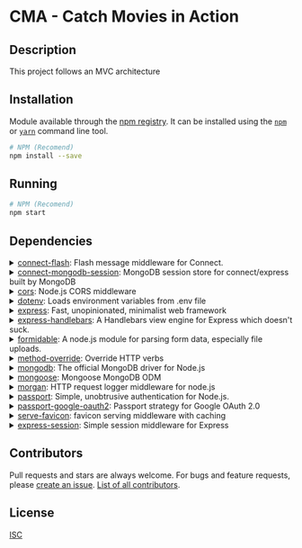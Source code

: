 # CMA - Catch Movies in Action
## Description
This project follows an MVC architecture

## Installation

Module available through the [npm registry](https://www.npmjs.com/). It can be installed using the [`npm`](https://docs.npmjs.com/getting-started/installing-npm-packages-locally) or [`yarn`](https://yarnpkg.com/en/) command line tool.

```sh
# NPM (Recomend)
npm install --save
```
## Running
```sh
# NPM (Recomend)
npm start
```

## Dependencies

<details>
	<summary><a href="https://ghub.io/connect-flash">connect-flash</a>: Flash message middleware for Connect.</summary>
	<b>Author</b>: Jared Hanson</br>
	<b>License</b>: </br>
	<b>Version</b>: ^0.1.1
</details>
<details>
	<summary><a href="https://ghub.io/connect-mongodb-session">connect-mongodb-session</a>: MongoDB session store for connect/express built by MongoDB</summary>
	<b>Author</b>: Valeri Karpov</br>
	<b>License</b>: </br>
	<b>Version</b>: ^3.1.1
</details>
<details>
	<summary><a href="https://ghub.io/cors">cors</a>: Node.js CORS middleware</summary>
	<b>Author</b>: Troy Goode</br>
	<b>License</b>: MIT</br>
	<b>Version</b>: ^2.8.5
</details>
<details>
	<summary><a href="https://ghub.io/dotenv">dotenv</a>: Loads environment variables from .env file</summary>
	<b>Author</b>: ~jcblw, scottmotte, motdotla</br>
	<b>License</b>: BSD-2-Clause</br>
	<b>Version</b>: ^10.0.0
</details>
<details>
	<summary><a href="https://ghub.io/express">express</a>: Fast, unopinionated, minimalist web framework</summary>
	<b>Author</b>: TJ Holowaychuk</br>
	<b>License</b>: MIT</br>
	<b>Version</b>: ^4.17.1
</details>
<details>
	<summary><a href="https://ghub.io/express-handlebars">express-handlebars</a>: A Handlebars view engine for Express which doesn&#x27;t suck.</summary>
	<b>Author</b>: Eric Ferraiuolo</br>
	<b>License</b>: BSD-3-Clause</br>
	<b>Version</b>: ^6.0.1
</details>
<details>
	<summary><a href="https://ghub.io/formidable">formidable</a>: A node.js module for parsing form data, especially file uploads.</summary>
	<b>Author</b>: felixge, grossacasacs, kornel, quantumsheep, tunnckocore</br>
	<b>License</b>: MIT</br>
	<b>Version</b>: ^2.0.1
</details>
<details>
	<summary><a href="https://ghub.io/method-override">method-override</a>: Override HTTP verbs</summary>
	<b>Author</b>: fishrock123, tjholowaychuk, dougwilson, jongleberry, defunctzombie</br>
	<b>License</b>: MIT</br>
	<b>Version</b>: ^3.0.0
</details>
<details>
	<summary><a href="https://ghub.io/mongodb">mongodb</a>: The official MongoDB driver for Node.js</summary>
	<b>Author</b>: The MongoDB NodeJS Team</br>
	<b>License</b>: Apache-2.0</br>
	<b>Version</b>: ^4.2.0
</details>
<details>
	<summary><a href="https://ghub.io/mongoose">mongoose</a>: Mongoose MongoDB ODM</summary>
	<b>Author</b>: Guillermo Rauch</br>
	<b>License</b>: MIT</br>
	<b>Version</b>: ^6.0.13
</details>
<details>
	<summary><a href="https://ghub.io/morgan">morgan</a>: HTTP request logger middleware for node.js</summary>
	<b>Author</b>: dougwilson</br>
	<b>License</b>: MIT</br>
	<b>Version</b>: ^1.10.0
</details>
<details>
	<summary><a href="https://ghub.io/passport">passport</a>: Simple, unobtrusive authentication for Node.js.</summary>
	<b>Author</b>: Jared Hanson</br>
	<b>License</b>: MIT</br>
	<b>Version</b>: ^0.5.0
</details>
<details>
	<summary><a href="https://ghub.io/passport-google-oauth2">passport-google-oauth2</a>: Passport strategy for Google OAuth 2.0</summary>
	<b>Author</b>: Marcus Stade</br>
	<b>License</b>: MIT</br>
	<b>Version</b>: ^0.2.0
</details>
<details>
	<summary><a href="https://ghub.io/serve-favicon">serve-favicon</a>: favicon serving middleware with caching</summary>
	<b>Author</b>: Douglas Christopher Wilson</br>
	<b>License</b>: MIT</br>
	<b>Version</b>: ^2.5.0
</details>
<details>
	<summary><a href="https://ghub.io/express-session">express-session</a>: Simple session middleware for Express</summary>
	<b>Author</b>: TJ Holowaychuk</br>
	<b>License</b>: MIT</br>
	<b>Version</b>: ^1.17.2
</details>

## Contributors

Pull requests and stars are always welcome. For bugs and feature requests, please [create an issue](https://github.com/harishb19/cs546_group5_final_project/issues). [List of all contributors](https://github.com/harishb19/cs546_group5_final_project/graphs/contributors).

## License

[ISC](LICENSE)
